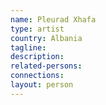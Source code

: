 ```yaml
---
name: Pleurad Xhafa
type: artist
country: Albania
tagline:
description:
related-persons:
connections:
layout: person
---
```

